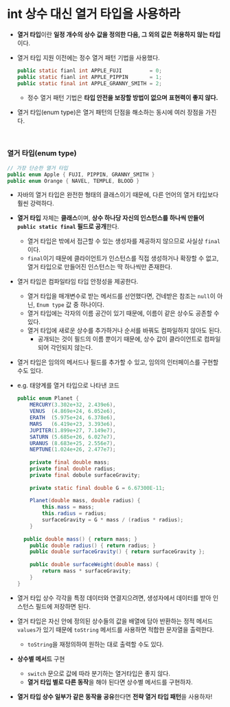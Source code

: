 # int 상수 대신 열거 타입을 사용하라

* **열거 타입**이란 **일정 개수의 상수 값을 정의한 다음, 그 외의 값은 허용하지 않는 타입**이다.

* 열거 타입 지원 이전에는 정수 열거 패턴 기법을 사용했다.

  ```java
  public static fianl int APPLE_FUJI         = 0;
  public static fianl int APPLE_PIPPIN       = 1;
  public static final int APPLE_GRANNY_SMITH = 2;
  ```

  * 정수 열거 패턴 기법은 **타입 안전을 보장할 방법이 없으며** **표현력이 좋지 않다.**

* 열거 타입(enum type)은 열거 패턴의 단점을 해소하는 동시에 여러 장점을 가진다.

<br>

### 열거 타입(enum type)

```java
// 가장 단순한 열거 타입
public enum Apple { FUJI, PIPPIN, GRANNY_SMITH }
public enum Orange { NAVEL, TEMPLE, BLOOD }
```

* 자바의 열거 타입은 완전한 형태의 클래스이기 때문에, 다른 언어의 열거 타입보다 훨씬 강력하다.

* **열거 타입** 자체는 **클래스**이며, **상수 하나당 자신의 인스턴스를 하나씩 만들어 `public static final` 필드로 공개**한다.

  * 열거 타입은 밖에서 접근할 수 있는 생성자를 제공하지 않으므로 사실상 `final`이다.
  * `final`이기 때문에 클라이언트가 인스턴스를 직접 생성하거나 확장할 수 없고, 열거 타입으로 만들어진 인스턴스는 딱 하나씩만 존재한다.

* 열거 타입은 컴파일타임 타입 안정성을 제공한다.

  * 열거 타입을 매개변수로 받는 메서드를 선언했다면, 건네받은 참조는 `null`이 아닌, `Enum type` 값 중 하나이다.
  * 열거 타입에는 각자의 이름 공간이 있기 때문에, 이름이 같은 상수도 공존할 수 있다.
  * 열거 타입에 새로운 상수를 추가하거나 순서를 바꿔도 컴파일하지 않아도 된다.
    * 공개되는 것이 필드의 이름 뿐이기 때문에, 상수 값이 클라이언트로 컴파일되어 각인되지 않는다.

* 열거 타입은 임의의 메서드나 필드를 추가할 수 있고, 임의의 인터페이스를 구현할 수도 있다.

* e.g. 태양계를 열거 타입으로 나타낸 코드

  ```java
  public enum Planet {
      MERCURY(3.302e+32, 2.439e6),
      VENUS  (4.869e+24, 6.052e6),
      ERATH  (5.975e+24, 6.378e6),
      MARS   (6.419e+23, 3.393e6),
      JUPITER(1.899e+27, 7.149e7),
      SATURN (5.685e+26, 6.027e7),
      URANUS (8.683e+25, 2.556e7),
      NEPTUNE(1.024e+26, 2.477e7);
      
      private final double mass;
      private final double radius;
      private final dobule surfaceGravity;
      
      private static final double G = 6.67300E-11;
      
      Planet(double mass, double radius) {
          this.mass = mass;
          this.radius = radius;
          surfaceGravity = G * mass / (radius * radius);
      }
      
  	public double mass() { return mass; }
      public double radius() { return radius; }
      public double surfaceGravity() { return surfaceGravity };
      
      public double surfaceWeight(double mass) {
          return mass * surfaceGravity;
      }
  }
  ```

* 열거 타입 상수 각각을 특정 데이터와 연결지으려면, 생성자에서 데이터를 받아 인스턴스 필드에 저장하면 된다.

* 열거 타입은 자신 안에 정의된 상수들의 값을 배열에 담아 반환하는 정적 메서드 `values`가 있기 때문에 `toString` 메서드를 사용하면 적합한 문자열을 출력한다.

  * `toString`을 재정의하여 원하는 대로 출력할 수도 있다.

* **상수별 메서드** 구현

  * `switch` 문으로 값에 따라 분기하는 열거타입은 좋지 않다.
  * **열거 타입 별로 다른 동작**을 해야 된다면 상수별 메서드를 구현하자.

* **열거 타입 상수 일부가 같은 동작을 공유**한다면 **전략 열거 타입 패턴**을 사용하자!